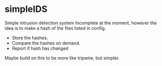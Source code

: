 # simpleIDS
Simple intrusion detection system
Incomplete at the moment, however
the idea is to make a hash of the files
listed in config.

* Store the hashes.
* Compare the hashes on demand.
* Report if hash has changed

Maybe build on this to be more like tripwire, but simpler.
